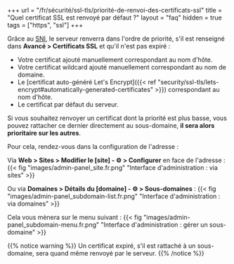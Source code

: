 +++
url = "/fr/sécurité/ssl-tls/priorité-de-renvoi-des-certificats-ssl"
title = "Quel certificat SSL est renvoyé par défaut ?"
layout = "faq"
hidden = true
tags = ["https", "ssl"]
+++

Grâce au [SNI](https://datatracker.ietf.org/doc/html/rfc6066#section-3), le serveur renverra dans l'ordre de priorité, s'il est renseigné dans **Avancé > Certificats SSL** et qu'il n'est pas expiré :

- Votre certificat ajouté manuellement correspondant au nom d'hôte.
- Votre certificat wildcard ajouté manuellement correspondant au nom de domaine.
- Le [certificat auto-généré Let's Encrypt]({{< ref "security/ssl-tls/lets-encrypt#automatically-generated-certificates" >}}) correspondant au nom d'hôte.
- Le certificat par défaut du serveur.

Si vous souhaitez renvoyer un certificat dont la priorité est plus basse, vous pouvez rattacher ce dernier directement au sous-domaine, **il sera alors prioritaire sur les autres**.

Pour cela, rendez-vous dans la configuration de l'adresse :

Via **Web > Sites > Modifier le [site] - ⚙️ > Configurer** en face de l'adresse :
{{< fig "images/admin-panel_site.fr.png" "Interface d'administration : via sites" >}}

Ou via **Domaines > Détails du [domaine] - ⚙️ > Sous-domaines** :
{{< fig "images/admin-panel_subdomain-list.fr.png" "Interface d'administration : via domaines" >}}

Cela vous mènera sur le menu suivant :
{{< fig "images/admin-panel_subdomain-menu.fr.png" "Interface d'administration : gérer un sous-domaine" >}}

{{% notice warning %}}
Un certificat expiré, s'il est rattaché à un sous-domaine, sera quand même renvoyé par le serveur.
{{% /notice %}}
